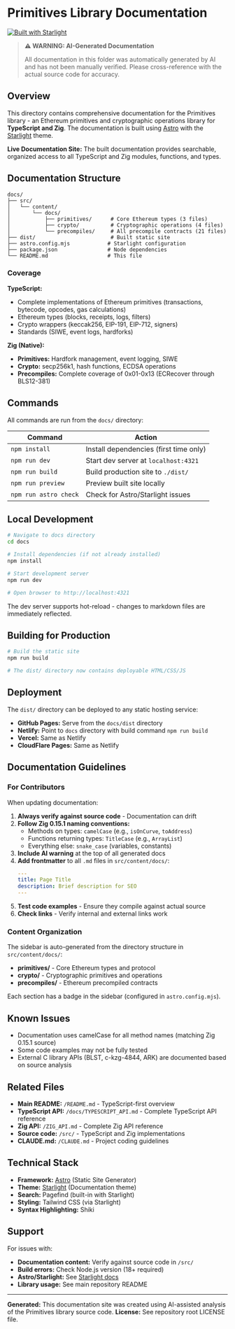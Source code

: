 # Primitives Library Documentation

[![Built with Starlight](https://astro.badg.es/v2/built-with-starlight/tiny.svg)](https://starlight.astro.build)

> **⚠️ WARNING: AI-Generated Documentation**
>
> All documentation in this folder was automatically generated by AI and has not been manually verified.
> Please cross-reference with the actual source code for accuracy.

## Overview

This directory contains comprehensive documentation for the Primitives library - an Ethereum primitives and cryptographic operations library for **TypeScript and Zig**. The documentation is built using [Astro](https://astro.build) with the [Starlight](https://starlight.astro.build/) theme.

**Live Documentation Site:** The built documentation provides searchable, organized access to all TypeScript and Zig modules, functions, and types.

## Documentation Structure

```
docs/
├── src/
│   └── content/
│       └── docs/
│           ├── primitives/      # Core Ethereum types (3 files)
│           ├── crypto/          # Cryptographic operations (4 files)
│           └── precompiles/     # All precompile contracts (21 files)
├── dist/                        # Built static site
├── astro.config.mjs            # Starlight configuration
├── package.json                # Node dependencies
└── README.md                   # This file
```

### Coverage

**TypeScript:**
- Complete implementations of Ethereum primitives (transactions, bytecode, opcodes, gas calculations)
- Ethereum types (blocks, receipts, logs, filters)
- Crypto wrappers (keccak256, EIP-191, EIP-712, signers)
- Standards (SIWE, event logs, hardforks)

**Zig (Native):**
- **Primitives:** Hardfork management, event logging, SIWE
- **Crypto:** secp256k1, hash functions, ECDSA operations
- **Precompiles:** Complete coverage of 0x01-0x13 (ECRecover through BLS12-381)

## Commands

All commands are run from the `docs/` directory:

| Command | Action |
|---------|--------|
| `npm install` | Install dependencies (first time only) |
| `npm run dev` | Start dev server at `localhost:4321` |
| `npm run build` | Build production site to `./dist/` |
| `npm run preview` | Preview built site locally |
| `npm run astro check` | Check for Astro/Starlight issues |

## Local Development

```bash
# Navigate to docs directory
cd docs

# Install dependencies (if not already installed)
npm install

# Start development server
npm run dev

# Open browser to http://localhost:4321
```

The dev server supports hot-reload - changes to markdown files are immediately reflected.

## Building for Production

```bash
# Build the static site
npm run build

# The dist/ directory now contains deployable HTML/CSS/JS
```

## Deployment

The `dist/` directory can be deployed to any static hosting service:

- **GitHub Pages:** Serve from the `docs/dist` directory
- **Netlify:** Point to `docs` directory with build command `npm run build`
- **Vercel:** Same as Netlify
- **CloudFlare Pages:** Same as Netlify

## Documentation Guidelines

### For Contributors

When updating documentation:

1. **Always verify against source code** - Documentation can drift
2. **Follow Zig 0.15.1 naming conventions:**
   - Methods on types: `camelCase` (e.g., `isOnCurve`, `toAddress`)
   - Functions returning types: `TitleCase` (e.g., `ArrayList`)
   - Everything else: `snake_case` (variables, constants)
3. **Include AI warning** at the top of all generated docs
4. **Add frontmatter** to all `.md` files in `src/content/docs/`:
   ```yaml
   ---
   title: Page Title
   description: Brief description for SEO
   ---
   ```
5. **Test code examples** - Ensure they compile against actual source
6. **Check links** - Verify internal and external links work

### Content Organization

The sidebar is auto-generated from the directory structure in `src/content/docs/`:

- **primitives/** - Core Ethereum types and protocol
- **crypto/** - Cryptographic primitives and operations
- **precompiles/** - Ethereum precompiled contracts

Each section has a badge in the sidebar (configured in `astro.config.mjs`).

## Known Issues

- Documentation uses camelCase for all method names (matching Zig 0.15.1 source)
- Some code examples may not be fully tested
- External C library APIs (BLST, c-kzg-4844, ARK) are documented based on source analysis

## Related Files

- **Main README:** `/README.md` - TypeScript-first overview
- **TypeScript API:** `/docs/TYPESCRIPT_API.md` - Complete TypeScript API reference
- **Zig API:** `/ZIG_API.md` - Complete Zig API reference
- **Source code:** `/src/` - TypeScript and Zig implementations
- **CLAUDE.md:** `/CLAUDE.md` - Project coding guidelines

## Technical Stack

- **Framework:** [Astro](https://astro.build) (Static Site Generator)
- **Theme:** [Starlight](https://starlight.astro.build/) (Documentation theme)
- **Search:** Pagefind (built-in with Starlight)
- **Styling:** Tailwind CSS (via Starlight)
- **Syntax Highlighting:** Shiki

## Support

For issues with:
- **Documentation content:** Verify against source code in `/src/`
- **Build errors:** Check Node.js version (18+ required)
- **Astro/Starlight:** See [Starlight docs](https://starlight.astro.build/)
- **Library usage:** See main repository README

---

**Generated:** This documentation site was created using AI-assisted analysis of the Primitives library source code.
**License:** See repository root LICENSE file.
